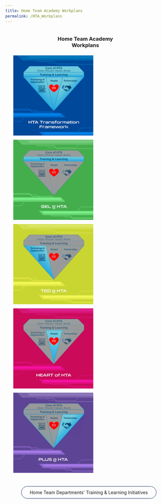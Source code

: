 ```yaml
---
title: Home Team Academy Workplans
permalink: /HTA_Workplans
---
```

<style>
.sections{
  overflow:hidden;
}
.icon{
  width:33.33%;
  float: left;
  padding: 1% 5%;
  height: fit-content;
}
.icon img{
   width:100%;
}
.headers{
   text-align:center;
 }
  .button{
    text-align:center;
    color:#0a215d!important;
    padding:10px;
    border:solid 1px #0a215d;
    border-radius:30px;
    background:transparent;
    width:40%;
    margin: 0 30%;
  }
.button:hover{
    color:#fff!important;
    background:#0a215d;
  }
.button a:hover{
    color:#fff!important;
  }
@media screen and (max-width: 960px){
	.icon{
	  	width:50%;
	}
	.button{
	    padding:10px;
	    width:80%;
	    margin: 0 10%;
	  }
  }
</style>
<div class="sections">
  <div class="headers">
    <h3>Home Team Academy <br> Workplans</h3>
  </div>
  <div>
    <a href="/HTA_Workplans/HTA Transformation Framework/" class="icon">
        <img src="images/workplan/framework.jpg">
    </a>
    <a href="/HTA_Workplans/Good & Effective Learning at HTA/" class="icon">
        <img src="images/workplan/gel.jpg">
    </a>
    <a href="/HTA_Workplans/Technology-Enabled & Digitalised HTA/" class="icon">
        <img src="images/workplan/ted.jpg">
    </a>
    <a href="/HTA_Workplans/HEART of HTA/" class="icon">
        <img src="images/workplan/heart.jpg">
    </a>
    <a href="/HTA_Workplans/Partners Like U Strengthen Us/" class="icon">
        <img src="images/workplan/plus.jpg">
    </a>
  </div>
</div>
<br><br>

<div class="button">
	<a style="text-align: center;text-decoration: none!important;" href="/Home Team Department & Learning Initiatives">
		Home Team Departments' Training & Learning Initiatives
	</a>
</div>

<br>
